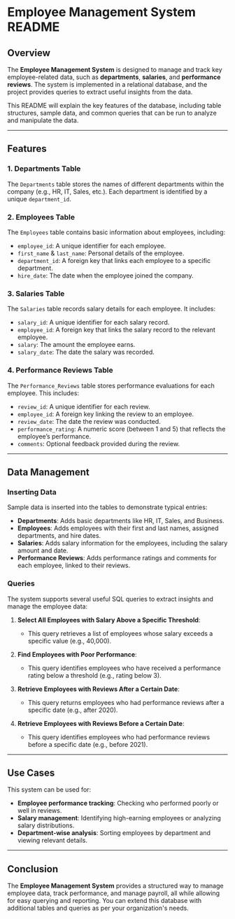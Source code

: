 # Employee Management System README

## Overview

The **Employee Management System** is designed to manage and track key employee-related data, such as **departments**, **salaries**, and **performance reviews**. The system is implemented in a relational database, and the project provides queries to extract useful insights from the data.

This README will explain the key features of the database, including table structures, sample data, and common queries that can be run to analyze and manipulate the data.

---

## Features

### 1. **Departments Table**
The `Departments` table stores the names of different departments within the company (e.g., HR, IT, Sales, etc.). Each department is identified by a unique `department_id`.

### 2. **Employees Table**
The `Employees` table contains basic information about employees, including:
- `employee_id`: A unique identifier for each employee.
- `first_name` & `last_name`: Personal details of the employee.
- `department_id`: A foreign key that links each employee to a specific department.
- `hire_date`: The date when the employee joined the company.

### 3. **Salaries Table**
The `Salaries` table records salary details for each employee. It includes:
- `salary_id`: A unique identifier for each salary record.
- `employee_id`: A foreign key that links the salary record to the relevant employee.
- `salary`: The amount the employee earns.
- `salary_date`: The date the salary was recorded.

### 4. **Performance Reviews Table**
The `Performance_Reviews` table stores performance evaluations for each employee. This includes:
- `review_id`: A unique identifier for each review.
- `employee_id`: A foreign key linking the review to an employee.
- `review_date`: The date the review was conducted.
- `performance_rating`: A numeric score (between 1 and 5) that reflects the employee’s performance.
- `comments`: Optional feedback provided during the review.

---

## Data Management

### Inserting Data
Sample data is inserted into the tables to demonstrate typical entries:
- **Departments**: Adds basic departments like HR, IT, Sales, and Business.
- **Employees**: Adds employees with their first and last names, assigned departments, and hire dates.
- **Salaries**: Adds salary information for the employees, including the salary amount and date.
- **Performance Reviews**: Adds performance ratings and comments for each employee, linked to their reviews.

### Queries
The system supports several useful SQL queries to extract insights and manage the employee data:

1. **Select All Employees with Salary Above a Specific Threshold**: 
   - This query retrieves a list of employees whose salary exceeds a specific value (e.g., 40,000).

2. **Find Employees with Poor Performance**: 
   - This query identifies employees who have received a performance rating below a threshold (e.g., rating below 3).

3. **Retrieve Employees with Reviews After a Certain Date**: 
   - This query returns employees who had performance reviews after a specific date (e.g., after 2020).

4. **Retrieve Employees with Reviews Before a Certain Date**: 
   - This query identifies employees who had performance reviews before a specific date (e.g., before 2021).

---

## Use Cases

This system can be used for:
- **Employee performance tracking**: Checking who performed poorly or well in reviews.
- **Salary management**: Identifying high-earning employees or analyzing salary distributions.
- **Department-wise analysis**: Sorting employees by department and viewing relevant details.

---

## Conclusion

The **Employee Management System** provides a structured way to manage employee data, track performance, and manage payroll, all while allowing for easy querying and reporting. You can extend this database with additional tables and queries as per your organization's needs.
